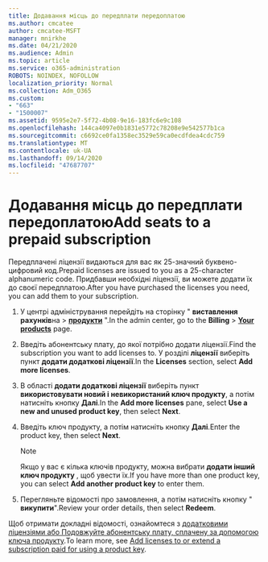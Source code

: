 ```yaml
---
title: Додавання місць до передплати передоплатою
ms.author: cmcatee
author: cmcatee-MSFT
manager: mnirkhe
ms.date: 04/21/2020
ms.audience: Admin
ms.topic: article
ms.service: o365-administration
ROBOTS: NOINDEX, NOFOLLOW
localization_priority: Normal
ms.collection: Adm_O365
ms.custom:
- "663"
- "1500007"
ms.assetid: 9595e2e7-5f72-4b08-9e16-183fc6e9c108
ms.openlocfilehash: 144ca4097e0b1831e5772c78208e9e542577b1ca
ms.sourcegitcommit: c6692ce0fa1358ec3529e59ca0ecdfdea4cdc759
ms.translationtype: MT
ms.contentlocale: uk-UA
ms.lasthandoff: 09/14/2020
ms.locfileid: "47687707"
---
```

# <a name="add-seats-to-a-prepaid-subscription"></a><span data-ttu-id="a44e5-102">Додавання місць до передплати передоплатою</span><span class="sxs-lookup"><span data-stu-id="a44e5-102">Add seats to a prepaid subscription</span></span>

<span data-ttu-id="a44e5-103">Передплачені ліцензії видаються для вас як 25-значний буквено-цифровий код.</span><span class="sxs-lookup"><span data-stu-id="a44e5-103">Prepaid licenses are issued to you as a 25-character alphanumeric code.</span></span> <span data-ttu-id="a44e5-104">Придбавши необхідні ліцензії, ви можете додати їх до своєї передплатою.</span><span class="sxs-lookup"><span data-stu-id="a44e5-104">After you have purchased the licenses you need, you can add them to your subscription.</span></span> 

1. <span data-ttu-id="a44e5-105">У центрі адміністрування перейдіть на сторінку " **виставлення рахунків**на  >  **[продукти](https://go.microsoft.com/fwlink/p/?linkid=842054)** ".</span><span class="sxs-lookup"><span data-stu-id="a44e5-105">In the admin center, go to the **Billing** > **[Your products](https://go.microsoft.com/fwlink/p/?linkid=842054)** page.</span></span>

2. <span data-ttu-id="a44e5-106">Введіть абонентську плату, до якої потрібно додати ліцензії.</span><span class="sxs-lookup"><span data-stu-id="a44e5-106">Find the subscription you want to add licenses to.</span></span> <span data-ttu-id="a44e5-107">У розділі **ліцензії** виберіть пункт **додати додаткові ліцензії**.</span><span class="sxs-lookup"><span data-stu-id="a44e5-107">In the **Licenses** section, select **Add more licenses**.</span></span>

3. <span data-ttu-id="a44e5-108">В області **додати додаткові ліцензії** виберіть пункт **використовувати новий і невикористаний ключ продукту**, а потім натисніть кнопку **Далі**.</span><span class="sxs-lookup"><span data-stu-id="a44e5-108">In the **Add more licenses** pane, select **Use a new and unused product key**, then select **Next**.</span></span>

4. <span data-ttu-id="a44e5-109">Введіть ключ продукту, а потім натисніть кнопку **Далі**.</span><span class="sxs-lookup"><span data-stu-id="a44e5-109">Enter the product key, then select **Next**.</span></span>

    > [!NOTE]
    > <span data-ttu-id="a44e5-110">Якщо у вас є кілька ключів продукту, можна вибрати **додати інший ключ продукту** , щоб увести їх.</span><span class="sxs-lookup"><span data-stu-id="a44e5-110">If you have more than one product key, you can select **Add another product key** to enter them.</span></span>

5. <span data-ttu-id="a44e5-111">Перегляньте відомості про замовлення, а потім натисніть кнопку " **викупити**".</span><span class="sxs-lookup"><span data-stu-id="a44e5-111">Review your order details, then select **Redeem**.</span></span>

<span data-ttu-id="a44e5-112">Щоб отримати докладні відомості, ознайомтеся з [додатковими ліцензіями або Подовжуйте абонентську плату, сплачену за допомогою ключа продукту](https://docs.microsoft.com/microsoft-365/commerce/licenses/add-licenses-using-product-key).</span><span class="sxs-lookup"><span data-stu-id="a44e5-112">To learn more, see [Add licenses to or extend a subscription paid for using a product key](https://docs.microsoft.com/microsoft-365/commerce/licenses/add-licenses-using-product-key).</span></span>